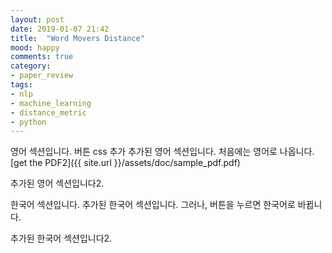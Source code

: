 ```yaml
---
layout: post
date: 2019-01-07 21:42
title:  "Word Movers Distance"
mood: happy
comments: true
category:
- paper_review
tags:
- nlp
- machine_learning
- distance_metric
- python
---
```

영어 섹션입니다.
버튼 css 추가
추가된 영어 섹션입니다.
처음에는 영어로 나옵니다.
[get the PDF2]({{ site.url }}/assets/doc/sample_pdf.pdf)
<!--more-->
추가된 영어 섹션입니다2.

<!--language-->

한국어 섹션입니다.
추가된 한국어 섹션입니다.
그러나, 버튼을 누르면 한국어로 바뀝니다.
<!--more-->
추가된 한국어 섹션입니다2.



